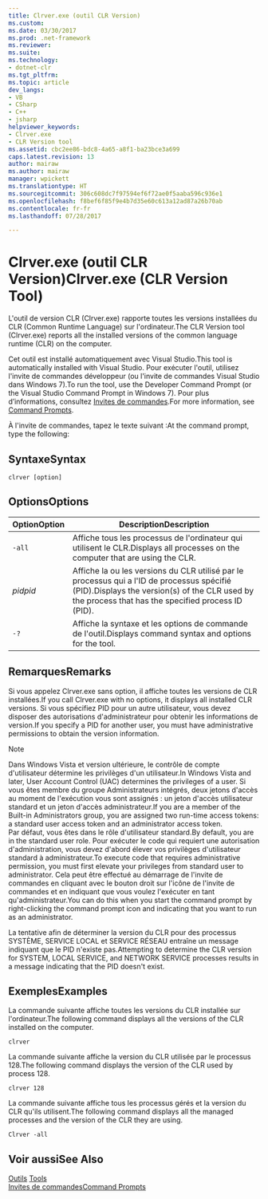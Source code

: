 ```yaml
---
title: Clrver.exe (outil CLR Version)
ms.custom: 
ms.date: 03/30/2017
ms.prod: .net-framework
ms.reviewer: 
ms.suite: 
ms.technology:
- dotnet-clr
ms.tgt_pltfrm: 
ms.topic: article
dev_langs:
- VB
- CSharp
- C++
- jsharp
helpviewer_keywords:
- Clrver.exe
- CLR Version tool
ms.assetid: cbc2ee86-bdc8-4a65-a8f1-ba23bce3a699
caps.latest.revision: 13
author: mairaw
ms.author: mairaw
manager: wpickett
ms.translationtype: HT
ms.sourcegitcommit: 306c608dc7f97594ef6f72ae0f5aaba596c936e1
ms.openlocfilehash: f8bef6f85f9e4b7d35e60c613a12ad87a26b70ab
ms.contentlocale: fr-fr
ms.lasthandoff: 07/28/2017

---
```

# <a name="clrverexe-clr-version-tool"></a><span data-ttu-id="ab077-102">Clrver.exe (outil CLR Version)</span><span class="sxs-lookup"><span data-stu-id="ab077-102">Clrver.exe (CLR Version Tool)</span></span>
<span data-ttu-id="ab077-103">L'outil de version CLR (Clrver.exe) rapporte toutes les versions installées du CLR (Common Runtime Language) sur l'ordinateur.</span><span class="sxs-lookup"><span data-stu-id="ab077-103">The CLR Version tool (Clrver.exe) reports all the installed versions of the common language runtime (CLR) on the computer.</span></span>  
  
 <span data-ttu-id="ab077-104">Cet outil est installé automatiquement avec Visual Studio.</span><span class="sxs-lookup"><span data-stu-id="ab077-104">This tool is automatically installed with Visual Studio.</span></span> <span data-ttu-id="ab077-105">Pour exécuter l'outil, utilisez l'invite de commandes développeur (ou l'invite de commandes Visual Studio dans Windows 7).</span><span class="sxs-lookup"><span data-stu-id="ab077-105">To run the tool, use the Developer Command Prompt (or the Visual Studio Command Prompt in Windows 7).</span></span> <span data-ttu-id="ab077-106">Pour plus d’informations, consultez [Invites de commandes](../../../docs/framework/tools/developer-command-prompt-for-vs.md).</span><span class="sxs-lookup"><span data-stu-id="ab077-106">For more information, see [Command Prompts](../../../docs/framework/tools/developer-command-prompt-for-vs.md).</span></span>  
  
 <span data-ttu-id="ab077-107">À l'invite de commandes, tapez le texte suivant :</span><span class="sxs-lookup"><span data-stu-id="ab077-107">At the command prompt, type the following:</span></span>  
  
## <a name="syntax"></a><span data-ttu-id="ab077-108">Syntaxe</span><span class="sxs-lookup"><span data-stu-id="ab077-108">Syntax</span></span>  
  
```  
clrver [option]  
```  
  
## <a name="options"></a><span data-ttu-id="ab077-109">Options</span><span class="sxs-lookup"><span data-stu-id="ab077-109">Options</span></span>  
  
|<span data-ttu-id="ab077-110">Option</span><span class="sxs-lookup"><span data-stu-id="ab077-110">Option</span></span>|<span data-ttu-id="ab077-111">Description</span><span class="sxs-lookup"><span data-stu-id="ab077-111">Description</span></span>|  
|------------|-----------------|  
|`-all`|<span data-ttu-id="ab077-112">Affiche tous les processus de l'ordinateur qui utilisent le CLR.</span><span class="sxs-lookup"><span data-stu-id="ab077-112">Displays all processes on the computer that are using the CLR.</span></span>|  
|<span data-ttu-id="ab077-113">*pid*</span><span class="sxs-lookup"><span data-stu-id="ab077-113">*pid*</span></span>|<span data-ttu-id="ab077-114">Affiche la ou les versions du CLR utilisé par le processus qui a l'ID de processus spécifié (PID).</span><span class="sxs-lookup"><span data-stu-id="ab077-114">Displays the version(s) of the CLR used by the process that has the specified process ID (PID).</span></span>|  
|`-?`|<span data-ttu-id="ab077-115">Affiche la syntaxe et les options de commande de l'outil.</span><span class="sxs-lookup"><span data-stu-id="ab077-115">Displays command syntax and options for the tool.</span></span>|  
  
## <a name="remarks"></a><span data-ttu-id="ab077-116">Remarques</span><span class="sxs-lookup"><span data-stu-id="ab077-116">Remarks</span></span>  
 <span data-ttu-id="ab077-117">Si vous appelez Clrver.exe sans option, il affiche toutes les versions de CLR installées.</span><span class="sxs-lookup"><span data-stu-id="ab077-117">If you call Clrver.exe with no options, it displays all installed CLR versions.</span></span> <span data-ttu-id="ab077-118">Si vous spécifiez PID pour un autre utilisateur, vous devez disposer des autorisations d'administrateur pour obtenir les informations de version.</span><span class="sxs-lookup"><span data-stu-id="ab077-118">If you specify a PID for another user, you must have administrative permissions to obtain the version information.</span></span>  
  
> [!NOTE]
>  <span data-ttu-id="ab077-119">Dans Windows Vista et version ultérieure, le contrôle de compte d'utilisateur détermine les privilèges d'un utilisateur.</span><span class="sxs-lookup"><span data-stu-id="ab077-119">In Windows Vista and later, User Account Control (UAC) determines the privileges of a user.</span></span> <span data-ttu-id="ab077-120">Si vous êtes membre du groupe Administrateurs intégrés, deux jetons d'accès au moment de l'exécution vous sont assignés : un jeton d'accès utilisateur standard et un jeton d'accès administrateur.</span><span class="sxs-lookup"><span data-stu-id="ab077-120">If you are a member of the Built-in Administrators group, you are assigned two run-time access tokens: a standard user access token and an administrator access token.</span></span> <span data-ttu-id="ab077-121">Par défaut, vous êtes dans le rôle d'utilisateur standard.</span><span class="sxs-lookup"><span data-stu-id="ab077-121">By default, you are in the standard user role.</span></span> <span data-ttu-id="ab077-122">Pour exécuter le code qui requiert une autorisation d'administration, vous devez d'abord élever vos privilèges d'utilisateur standard à administrateur.</span><span class="sxs-lookup"><span data-stu-id="ab077-122">To execute code that requires administrative permission, you must first elevate your privileges from standard user to administrator.</span></span> <span data-ttu-id="ab077-123">Cela peut être effectué au démarrage de l'invite de commandes en cliquant avec le bouton droit sur l'icône de l'invite de commandes et en indiquant que vous voulez l'exécuter en tant qu'administrateur.</span><span class="sxs-lookup"><span data-stu-id="ab077-123">You can do this when you start the command prompt by right-clicking the command prompt icon and indicating that you want to run as an administrator.</span></span>  
  
 <span data-ttu-id="ab077-124">La tentative afin de déterminer la version du CLR pour des processus SYSTÈME, SERVICE LOCAL et SERVICE RÉSEAU entraîne un message indiquant que le PID n'existe pas.</span><span class="sxs-lookup"><span data-stu-id="ab077-124">Attempting to determine the CLR version for SYSTEM, LOCAL SERVICE, and NETWORK SERVICE processes results in a message indicating that the PID doesn't exist.</span></span>  
  
## <a name="examples"></a><span data-ttu-id="ab077-125">Exemples</span><span class="sxs-lookup"><span data-stu-id="ab077-125">Examples</span></span>  
 <span data-ttu-id="ab077-126">La commande suivante affiche toutes les versions du CLR installée sur l'ordinateur.</span><span class="sxs-lookup"><span data-stu-id="ab077-126">The following command displays all the versions of the CLR installed on the computer.</span></span>  
  
 `clrver`  
  
 <span data-ttu-id="ab077-127">La commande suivante affiche la version du CLR utilisée par le processus 128.</span><span class="sxs-lookup"><span data-stu-id="ab077-127">The following command displays the version of the CLR used by process 128.</span></span>  
  
 `clrver 128`  
  
 <span data-ttu-id="ab077-128">La commande suivante affiche tous les processus gérés et la version du CLR qu'ils utilisent.</span><span class="sxs-lookup"><span data-stu-id="ab077-128">The following command displays all the managed processes and the version of the CLR they are using.</span></span>  
  
 `Clrver -all`  
  
## <a name="see-also"></a><span data-ttu-id="ab077-129">Voir aussi</span><span class="sxs-lookup"><span data-stu-id="ab077-129">See Also</span></span>  
 <span data-ttu-id="ab077-130">[Outils](../../../docs/framework/tools/index.md) </span><span class="sxs-lookup"><span data-stu-id="ab077-130">[Tools](../../../docs/framework/tools/index.md) </span></span>  
 [<span data-ttu-id="ab077-131">Invites de commandes</span><span class="sxs-lookup"><span data-stu-id="ab077-131">Command Prompts</span></span>](../../../docs/framework/tools/developer-command-prompt-for-vs.md)

